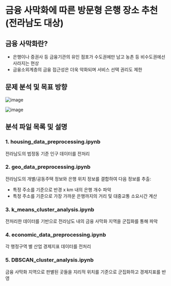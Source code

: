 # 금융 사막화에 따른 ​방문형 은행 장소 추천 (전라남도 대상)

## 금융 사막화란?
- 은행이나 증권사 등 금융기관의 유인 점포가 수도권에만 남고 농촌 등 비수도권에선 사라지는 현상​
- 금융소외계층의 금융 접근성은 더욱 악화되며 서비스 선택 권리도 제한​

## 문제 분석 및 목표 방향
![image](https://github.com/YuHan-J-Nam/Jeonnam_Banking_Desert_Analysis/assets/43714833/6522e7b3-f35c-417f-9a5f-7a2c85e62bd7)

![image](https://github.com/YuHan-J-Nam/Jeonnam_Banking_Desert_Analysis/assets/43714833/d20fa820-e10e-4540-975d-e0d180f5f894)

## 분석 파일 목록 및 설명
### 1. housing_data_preprocessing.ipynb
전라남도의 법정동 기준 인구 데이터를 전처리

### 2. geo_data_preprocessing.ipynb
전라남도의 개별/공동주택 정보와 은행 위치 정보를 결합하여 다음 정보를 추출:
- 특정 주소를 기준으로 반경 x km 내의 은행 개수 파악
- 특정 주소를 기준으로 가장 가까운 은행까지의 거리 및 대중교통 소요시간 계산

### 3. k_means_cluster_analysis.ipynb
전처리한 데이터를 기반으로 전라남도 내의 금융 사막화 지역을 군집화를 통해 파악

### 4. economic_data_preprocessing.ipynb
각 행정구역 별 산업 경제지표 데이터를 전처리

### 5. DBSCAN_cluster_analysis.ipynb
금융 사막화 지역으로 판별된 곳들을 지리적 위치를 기준으로 군집화하고 경제지표를 반영
